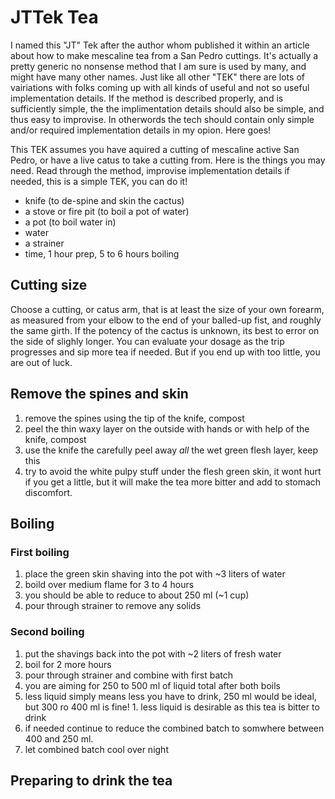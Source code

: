 # JTTek Tea

I named this "JT" Tek after the author whom published it within an article about how to make mescaline tea from a San Pedro cuttings.  It's actually a pretty generic no nonsense method that I am sure is used by many, and might have many other names. Just like all other "TEK" there are lots of vairiations with folks coming up with all kinds of useful and not so useful implementation details. If the method is described properly, and is sufficiently simple, the the implimentation details should also be simple, and thus easy to improvise. In otherwords the tech should contain only simple and/or required implementation details in my opion. Here goes!  

This TEK assumes you have aquired a cutting of mescaline active San Pedro, or have a live catus to take a cutting from.  Here is the things you may need. Read through the method, improvise implementation details if needed, this is a simple TEK, you can do it!

* knife (to de-spine and skin the cactus)
* a stove or fire pit (to boil a pot of water)
* a pot (to boil water in)
* water 
* a strainer
* time, 1 hour prep, 5 to 6 hours boiling

## Cutting size

Choose a cutting, or catus arm, that is at least the size of your own forearm, as measured from your elbow to the end of your balled-up fist, and roughly the same girth. If the potency of the cactus is unknown, its best to error on the side of slighly longer.  You can evaluate your dosage as the trip progresses and sip more tea if needed. But if you end up with too little, you are out of luck. 

## Remove the spines and skin

1. remove the spines using the tip of the knife, compost
1. peel the thin waxy layer on the outside with hands or with help of the knife, compost
1. use the knife the carefully peel away _all_ the wet green flesh layer, keep this
1. try to avoid the white pulpy stuff under the flesh green skin, it wont hurt if you get a little, but it will make the tea more bitter and add to stomach discomfort. 

## Boiling

### First boiling

1. place the green skin shaving into the pot with ~3 liters of water
1. boild over medium flame for 3 to 4 hours
  1. you should be able to reduce to about 250 ml (~1 cup) 
1. pour through strainer to remove any solids

### Second boiling

1. put the shavings back into the pot with ~2 liters of fresh water
1. boil for 2 more hours
1. pour through strainer and combine with first batch
1. you are aiming for 250 to 500 ml of liquid total after both boils
  1. less liquid simply means less you have to drink, 250 ml would be ideal, but 300 ro 400 ml is fine!
    1. less liquid is desirable as this tea is bitter to drink
1. if needed continue to reduce the combined batch to somwhere between 400 and 250 ml. 
1. let combined batch cool over night

## Preparing to drink the tea


   
   
   
   
    
    


